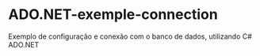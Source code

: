 # ADO.NET-exemple-connection
Exemplo de configuração e conexão com o banco de dados, utilizando C# ADO.NET 
